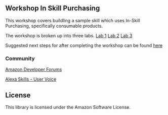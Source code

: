 ## Workshop In Skill Purchasing

This workshop covers buildling a sample skill which uses In-Skill Purchasing, specifically consumable products.

The workshop is broken up into three labs.
[Lab 1](./lab-1-guide.md)
[Lab 2](./lab-2-guide.md)
[Lab 3](./lab-3-guide.md)

Suggested next steps for after completing the workshop can be found [here](./next-steps.md)

### Community
[Amazon Developer Forums](https://forums.developer.amazon.com/spaces/165/index.html)

[Alexa Skills - User Voice](https://alexa.uservoice.com)

## License

This library is licensed under the Amazon Software License.
